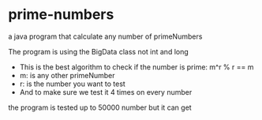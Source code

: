 # prime-numbers
a java program that calculate any number of primeNumbers 

The program is using the BigData class not int and long

* This is the best algorithm to check if the number is prime: m^r % r == m 
* m: is any other primeNumber 
* r: is the number you want to test
* And to make sure we test it 4 times on every number
 
the program is tested up to 50000 number but it can get 
